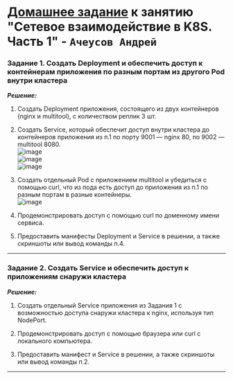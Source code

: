 # [Домашнее задание](https://github.com/netology-code/kuber-homeworks/blob/main/1.4/1.4.md) к занятию  "Сетевое взаимодействие в K8S. Часть 1" - `Ачеусов Андрей`


### Задание 1. Создать Deployment и обеспечить доступ к контейнерам приложения по разным портам из другого Pod внутри кластера

***Решение:***  

1. Создать Deployment приложения, состоящего из двух контейнеров (nginx и multitool), с количеством реплик 3 шт.  
2. Создать Service, который обеспечит доступ внутри кластера до контейнеров приложения из п.1 по порту 9001 — nginx 80, по 9002 — multitool 8080.  
![image](https://github.com/user-attachments/assets/0878e2a4-0c76-4f5e-8da2-658476dabb2a)  
![image](https://github.com/user-attachments/assets/26b99139-b92e-4eff-9fd9-4a9b38d92be5)  
![image](https://github.com/user-attachments/assets/9265308e-1e6d-44fe-a68c-52cb8a59e4d3)  


3. Создать отдельный Pod с приложением multitool и убедиться с помощью curl, что из пода есть доступ до приложения из п.1 по разным портам в разные контейнеры.  
![image](https://github.com/user-attachments/assets/785b92da-a109-437e-ae72-d9314b71d469)   


4. Продемонстрировать доступ с помощью curl по доменному имени сервиса.  


5. Предоставить манифесты Deployment и Service в решении, а также скриншоты или вывод команды п.4.  




---


### Задание 2. Создать Service и обеспечить доступ к приложениям снаружи кластера

***Решение:***  

1. Создать отдельный Service приложения из Задания 1 с возможностью доступа снаружи кластера к nginx, используя тип NodePort.  


2. Продемонстрировать доступ с помощью браузера или curl с локального компьютера.  


3. Предоставить манифест и Service в решении, а также скриншоты или вывод команды п.2.  



---
